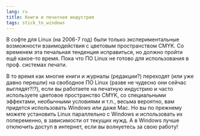 ```yaml
---
lang: ru
title: Книги и печатная индустрия
tags: stick_to_windows
---
```


В софте для Linux (на 2006-7 год) были только экспериментальные возможности
взаимодействия с цветовым пространством CMYK. Со временем эта печальная тенденция
исправиться, но должно пройти ещё какое-то время. Пока что ПО Linux не готово
для использования в проф. системах печати.

В то время как многие книги и журналы (редакции?) переходят (или уже давно перешли)
на свободное ПО Linux (разве не чудесно они сейчас выглядят?!?), если вы работаете
на печатную индустрию и часто используете цветовое пространство CMYK, со специальными
эффектами, необычными условиями и т.п., весьма вероятно, вам придется использовать 
Windows или даже Mac. Но вы по прежнему можете установить Linux параллельно с Windows
и использовать их попеременно, в зависимости от текущих нужд. А в Windows лучше отключить
доступ в интернет, если вы волнуетесь за свою работу! 


